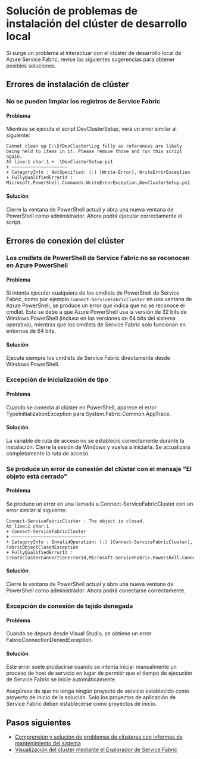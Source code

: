 <properties
   pageTitle="Solucionar problemas de instalación del clúster local de Service Fabric | Microsoft Azure"
   description="En este artículo se trata de un conjunto de sugerencias para solucionar problemas de su clúster de desarrollo local"
   services="service-fabric"
   documentationCenter=".net"
   authors="seanmck"
   manager="timlt"
   editor=""/>

<tags
   ms.service="service-fabric"
   ms.devlang="dotNet"
   ms.topic="article"
   ms.tgt_pltfrm="NA"
   ms.workload="NA"
   ms.date="01/08/2016"
   ms.author="seanmck"/>

# Solución de problemas de instalación del clúster de desarrollo local

Si surge un problema al interactuar con el clúster de desarrollo local de Azure Service Fabric, revise las siguientes sugerencias para obtener posibles soluciones.

## Errores de instalación de clúster

### No se pueden limpiar los registros de Service Fabric

#### Problema

Mientras se ejecuta el script DevClusterSetup, verá un error similar al siguiente:

    Cannot clean up C:\SfDevCluster\Log fully as references are likely being held to items in it. Please remove those and run this script again.
    At line:1 char:1 + .\DevClusterSetup.ps1
    + ~~~~~~~~~~~~~~~~~~~~~
    + CategoryInfo : NotSpecified: (:) [Write-Error], WriteErrorException
    + FullyQualifiedErrorId : Microsoft.PowerShell.Commands.WriteErrorException,DevClusterSetup.ps1


#### Solución

Cierre la ventana de PowerShell actual y abra una nueva ventana de PowerShell como administrador. Ahora podrá ejecutar correctamente el script.

## Errores de conexión del clúster

### Los cmdlets de PowerShell de Service Fabric no se reconocen en Azure PowerShell

#### Problema

Si intenta ejecutar cualquiera de los cmdlets de PowerShell de Service Fabric, como por ejemplo `Connect-ServiceFabricCluster` en una ventana de Azure PowerShell, se produce un error que indica que no se reconoce el cmdlet. Esto se debe a que Azure PowerShell usa la versión de 32 bits de Windows PowerShell (incluso en las versiones de 64 bits del sistema operativo), mientras que los cmdlets de Service Fabric solo funcionan en entornos de 64 bits.

#### Solución

Ejecute siempre los cmdlets de Service Fabric directamente desde Windows PowerShell.

### Excepción de inicialización de tipo

#### Problema

Cuando se conecta al clúster en PowerShell, aparece el error TypeInitializationException para System.Fabric.Common.AppTrace.

#### Solución

La variable de ruta de acceso no se estableció correctamente durante la instalación. Cierre la sesión de Windows y vuelva a iniciarla. Se actualizará completamente la ruta de acceso.

### Se produce un error de conexión del clúster con el mensaje "El objeto está cerrado"

#### Problema

Se produce un error en una llamada a Connect-ServiceFabricCluster con un error similar al siguiente:

    Connect-ServiceFabricCluster : The object is closed.
    At line:1 char:1
    + Connect-ServiceFabricCluster
    + ~~~~~~~~~~~~~~~~~~~~~~~~~~~~
    + CategoryInfo : InvalidOperation: (:) [Connect-ServiceFabricCluster], FabricObjectClosedException
    + FullyQualifiedErrorId : CreateClusterConnectionErrorId,Microsoft.ServiceFabric.Powershell.ConnectCluster

#### Solución

Cierre la ventana de PowerShell actual y abra una nueva ventana de PowerShell como administrador. Ahora podrá conectarse correctamente.

### Excepción de conexión de tejido denegada

#### Problema

Cuando se depura desde Visual Studio, se obtiene un error FabricConnectionDeniedException.

#### Solución

Este error suele producirse cuando se intenta iniciar manualmente un proceso de host de servicio en lugar de permitir que el tiempo de ejecución de Service Fabric se inicie automáticamente.

Asegúrese de que no tenga ningún proyecto de servicio establecido como proyecto de inicio de la solución. Solo los proyectos de aplicación de Service Fabric deben establecerse como proyectos de inicio.


## Pasos siguientes

- [Comprensión y solución de problemas de clústeres con informes de mantenimiento del sistema](service-fabric-understand-and-troubleshoot-with-system-health-reports.md)
- [Visualización del clúster mediante el Explorador de Service Fabric](service-fabric-visualizing-your-cluster.md)

<!---HONumber=AcomDC_0114_2016-->